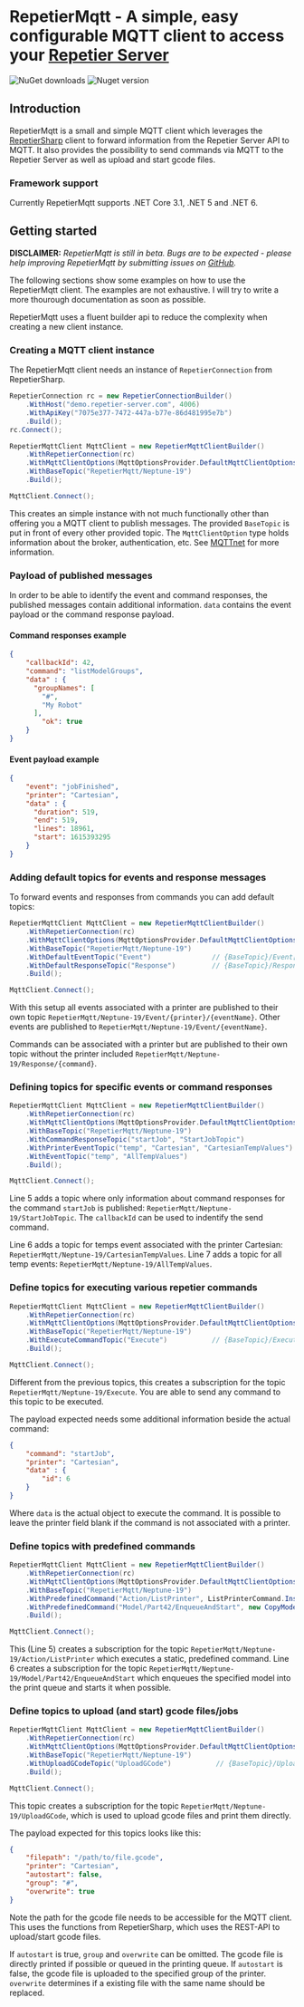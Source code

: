 # RepetierMqtt - A simple, easy configurable MQTT client to access your [Repetier Server](https://www.repetier-server.com/ "Repetier Server")

![NuGet downloads](https://img.shields.io/nuget/dt/RepetierMqtt)
![Nuget version](https://img.shields.io/nuget/v/RepetierMqtt)

## Introduction

RepetierMqtt is a small and simple MQTT client which leverages the [RepetierSharp](https://github.com/Z0rdak/RepetierSharp) client to forward information from the Repetier Server API to MQTT. 
It also provides the possibility to send commands via MQTT to the Repetier Server as well as upload and start gcode files.

### Framework support

Currently RepetierMqtt supports .NET Core 3.1, .NET 5 and .NET 6.

## Getting started

**DISCLAIMER:** *RepetierMqtt is still in beta. Bugs are to be expected - please help improving RepetierMqtt by submitting issues on [GitHub](https://github.com/Z0rdak/RepetierMqtt/issues).*

The following sections show some examples on how to use the RepetierMqtt client. The examples are not exhaustive. I will try to write a more thourough documentation as soon as possible.

RepetierMqtt uses a fluent builder api to reduce the complexity when creating a new client instance.

### Creating a MQTT client instance

The RepetierMqtt client needs an instance of `RepetierConnection` from RepetierSharp.

```csharp
RepetierConnection rc = new RepetierConnectionBuilder()
    .WithHost("demo.repetier-server.com", 4006)
    .WithApiKey("7075e377-7472-447a-b77e-86d481995e7b")
    .Build();
rc.Connect();

RepetierMqttClient MqttClient = new RepetierMqttClientBuilder()
    .WithRepetierConnection(rc)
    .WithMqttClientOptions(MqttOptionsProvider.DefaultMqttClientOptions)       
    .WithBaseTopic("RepetierMqtt/Neptune-19")
    .Build();

MqttClient.Connect();
```

This creates an simple instance with not much functionally other than offering you a MQTT client to publish messages. 
The provided `BaseTopic` is put in front of every other provided topic. The `MqttClientOption` type holds information about the broker, authentication, etc. See [MQTTnet](https://github.com/dotnet/MQTTnet/wiki/Client#client-options) for more information.

### Payload of published messages

In order to be able to identify the event and command responses, the published messages contain additional information. `data` contains the event payload or the command response payload.

#### Command responses example

```json
{
    "callbackId": 42,
    "command": "listModelGroups",
    "data" : {
      "groupNames": [
        "#",
        "My Robot"
      ],
        "ok": true
    }
}
```

#### Event payload example

```json
{
    "event": "jobFinished",
    "printer": "Cartesian",
    "data" : {
      "duration": 519,
      "end": 519,
      "lines": 18961,
      "start": 1615393295
    }
}
```

### Adding default topics for events and response messages

To forward events and responses from commands you can add default topics:

```csharp
RepetierMqttClient MqttClient = new RepetierMqttClientBuilder()
    .WithRepetierConnection(rc)
    .WithMqttClientOptions(MqttOptionsProvider.DefaultMqttClientOptions)       
    .WithBaseTopic("RepetierMqtt/Neptune-19")
    .WithDefaultEventTopic("Event")               // {BaseTopic}/Event[/{printer}]/{event}
    .WithDefaultResponseTopic("Response")         // {BaseTopic}/Response/{command}
    .Build();

MqttClient.Connect();
```

With this setup all events associated with a printer are published to their own topic `RepetierMqtt/Neptune-19/Event/{printer}/{eventName}`. 
Other events are published to `RepetierMqtt/Neptune-19/Event/{eventName}`.

Commands can be associated with a printer but are published to their own topic without the printer included `RepetierMqtt/Neptune-19/Response/{command}`.

### Defining topics for specific events or command responses

```csharp
RepetierMqttClient MqttClient = new RepetierMqttClientBuilder()
    .WithRepetierConnection(rc)
    .WithMqttClientOptions(MqttOptionsProvider.DefaultMqttClientOptions)       
    .WithBaseTopic("RepetierMqtt/Neptune-19")
    .WithCommandResponseTopic("startJob", "StartJobTopic")               //{BaseTopic}/StartJobTopic
    .WithPrinterEventTopic("temp", "Cartesian", "CartesianTempValues")   //{BaseTopic}/CartesianTempValues
    .WithEventTopic("temp", "AllTempValues")                             //{BaseTopic}/AllTempValues
    .Build();

MqttClient.Connect();
```
Line 5 adds a topic where only information about command responses for the command `startJob` is published: `RepetierMqtt/Neptune-19/StartJobTopic`.
The `callbackId` can be used to indentify the send command.

Line 6 adds a topic for temps event associated with the printer Cartesian: `RepetierMqtt/Neptune-19/CartesianTempValues`.
Line 7 adds a topic for all temp events:  `RepetierMqtt/Neptune-19/AllTempValues`.

###  Define topics for executing various repetier commands

```csharp
RepetierMqttClient MqttClient = new RepetierMqttClientBuilder()
    .WithRepetierConnection(rc)
    .WithMqttClientOptions(MqttOptionsProvider.DefaultMqttClientOptions)       
    .WithBaseTopic("RepetierMqtt/Neptune-19")
    .WithExecuteCommandTopic("Execute")           // {BaseTopic}/Execute          
    .Build();

MqttClient.Connect();
```

Different from the previous topics, this creates a subscription for the topic `RepetierMqtt/Neptune-19/Execute`. You are able to send any command to this topic to be executed. 

The payload expected needs some additional information beside the actual command:

```json
{
    "command": "startJob",
    "printer": "Cartesian",
    "data" : {
        "id": 6
    }
}
```

Where `data` is the actual object to execute the command. It is possible to leave the printer field blank if the command is not associated with a printer.

### Define topics with predefined commands

```csharp
RepetierMqttClient MqttClient = new RepetierMqttClientBuilder()
    .WithRepetierConnection(rc)
    .WithMqttClientOptions(MqttOptionsProvider.DefaultMqttClientOptions)       
    .WithBaseTopic("RepetierMqtt/Neptune-19")
    .WithPredefinedCommand("Action/ListPrinter", ListPrinterCommand.Instance)  // {BaseTopic}/Action/ListPrinter
    .WithPredefinedCommand("Model/Part42/EnqueueAndStart", new CopyModelCommand(42))  // {BaseTopic}/Model/Part42/EnqueueAndStart
    .Build();

MqttClient.Connect();
```

This (Line 5) creates a subscription for the topic `RepetierMqtt/Neptune-19/Action/ListPrinter` which executes a static, predefined command.
Line 6 creates a subscription for the topic `RepetierMqtt/Neptune-19/Model/Part42/EnqueueAndStart` which enqueues the specified model into the print queue and starts it when possible.

### Define topics to upload (and start) gcode files/jobs

```csharp
RepetierMqttClient MqttClient = new RepetierMqttClientBuilder()
    .WithRepetierConnection(rc)
    .WithMqttClientOptions(MqttOptionsProvider.DefaultMqttClientOptions)       
    .WithBaseTopic("RepetierMqtt/Neptune-19")
    .WithUploadGCodeTopic("UploadGCode")           // {BaseTopic}/UploadGCode
    .Build();

MqttClient.Connect();
```
This topic creates a subscription for the topic `RepetierMqtt/Neptune-19/UploadGCode`, which is used to upload gcode files and print them directly.

The payload expected for this topics looks like this: 

```json
{
    "filepath": "/path/to/file.gcode",
    "printer": "Cartesian",
    "autostart": false,
    "group": "#",
    "overwrite": true
}
```

Note the path for the gcode file needs to be accessible for the MQTT client. This uses the functions from RepetierSharp, which uses the REST-API to upload/start gcode files. 

If `autostart` is true, `group` and `overwrite` can be omitted. The gcode file is directly printed if possible or queued in the printing queue. 
If `autostart` is false, the gcode file is uploaded to the specified group of the printer. `overwrite` determines if a existing file with the same name should be replaced.

